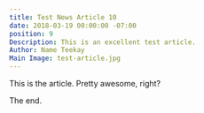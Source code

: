 ```yaml
---
title: Test News Article 10
date: 2018-03-19 00:00:00 -07:00
position: 9
Description: This is an excellent test article.
Author: Name Teekay
Main Image: test-article.jpg
---
```


This is the article. Pretty awesome, right?

The end.
